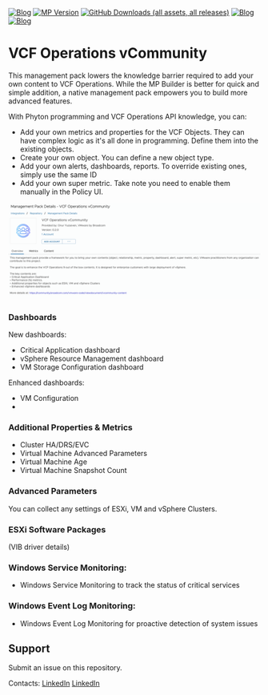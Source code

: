 [![Blog](https://img.shields.io/badge/vSphere%20vCommunity%20Management%20Pack-157BAD)]([https://github.com/vmbro/VCF-Operations-vCommunity-Content](https://github.com/vmbro/VCF-Operations-vCommunity-Content))
[![MP Version](https://img.shields.io/github/v/release/vmbro/VCF-Operations-vCommunity)](https://badge.fury.io/gh/vmbro%2Fvcf-operations-vcommunity-content)
[![GitHub Downloads (all assets, all releases)](https://img.shields.io/github/downloads/vmbro/VCF-Operations-vCommunity/total)]([https://github.com/vmbro/VCF-Operations-vCommunity-Content](https://github.com/vmbro/VCF-Operations-vCommunity-Content))
[![Blog](https://img.shields.io/github/repo-size/vmbro/vcf-operations-vcommunity-content?style=flat)]([https://vmbro.com/](https://github.com/vmbro/VCF-Operations-vCommunity-Content))
[![Blog](https://img.shields.io/github/stars/vmbro/vcf-operations-vcommunity-content?style=flat)]([https://github.com/vmbro/VCF-Operations-vCommunity-Content/stargazers](https://github.com/vmbro/VCF-Operations-vCommunity-Content/stargazers))




# VCF Operations vCommunity

This management pack lowers the knowledge barrier required to add your own content to VCF Operations. While the MP Builder is better for quick and simple addition, a native management pack empowers you to build more advanced features. 

With Phyton programming and VCF Operations API knowledge, you can:

* Add your own metrics and properties for the VCF Objects. They can have complex logic as it's all done in programming. Define them into the existing objects.
* Create your own object. You can define a new object type.
* Add your own alerts, dashboards, reports. To override existing ones, simply use the same ID
* Add your own super metric. Take note you need to enable them manually in the Policy UI.

![Adapter](assets/screenshots/VCF_Operations_vCommunity-Adapter.png)

### Dashboards
New dashboards:
* Critical Application dashboard
* vSphere Resource Management dashboard
* VM Storage Configuration dashboard

Enhanced dashboards:
* VM Configuration
* 


### Additional Properties & Metrics
- Cluster HA/DRS/EVC
- Virtual Machine Advanced Parameters
- Virtual Machine Age
- Virtual Machine Snapshot Count
  
### Advanced Parameters
You can collect any settings of ESXi, VM and vSphere Clusters. 

### ESXi Software Packages
(VIB driver details)

### Windows Service Monitoring:
* Windows Service Monitoring to track the status of critical services

### Windows Event Log Monitoring:
* Windows Event Log Monitoring for proactive detection of system issues


## Support
Submit an issue on this repository.

Contacts:
[LinkedIn](https://www.linkedin.com/in/oyuzseven/)
[LinkedIn](https://www.linkedin.com/in/e1ang/)
